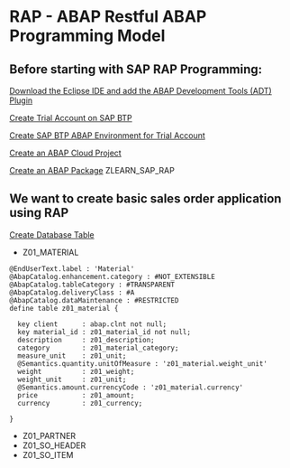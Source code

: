 # RAP -  ABAP Restful ABAP  Programming Model

## Before starting with SAP RAP Programming:

[Download the Eclipse IDE and add the ABAP Development Tools (ADT) Plugin](https://developers.sap.com/tutorials/abap-install-adt..html)

[Create Trial Account on SAP BTP](https://developers.sap.com/tutorials/hcp-create-trial-account.html)

[Create SAP BTP ABAP Environment for Trial Account](https://developers.sap.com/tutorials/abap-environment-trial-onboarding.html) 

[Create an ABAP Cloud Project](https://developers.sap.com/tutorials/abap-environment-create-abap-cloud-project.html)

[Create an ABAP Package](https://developers.sap.com/tutorials/abap-dev-create-package..html) ZLEARN_SAP_RAP

## We want to create basic sales order application using RAP

[Create Database Table](https://developers.sap.com/tutorials/abap-environment-create-table..html)

* Z01_MATERIAL
```abap
@EndUserText.label : 'Material'
@AbapCatalog.enhancement.category : #NOT_EXTENSIBLE
@AbapCatalog.tableCategory : #TRANSPARENT
@AbapCatalog.deliveryClass : #A
@AbapCatalog.dataMaintenance : #RESTRICTED
define table z01_material {

  key client      : abap.clnt not null;
  key material_id : z01_material_id not null;
  description     : z01_description;
  category        : z01_material_category;
  measure_unit    : z01_unit;
  @Semantics.quantity.unitOfMeasure : 'z01_material.weight_unit'
  weight          : z01_weight;
  weight_unit     : z01_unit;
  @Semantics.amount.currencyCode : 'z01_material.currency'
  price           : z01_amount;
  currency        : z01_currency;

}
```
* Z01_PARTNER
* Z01_SO_HEADER
* Z01_SO_ITEM










